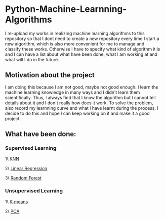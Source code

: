 # Python-Machine-Learnning-Algorithms
I re-upload my works in realizing machine learning algorithms to this repository so that
I dont need to create a new repository every time I start a new algorithm, which is also 
more convenient for me to manage and classify these works. Otherwise I have to specify what
kind of algorithm it is and I can have a list about what have been done, what I am working 
at and what will I do in the future.

## Motivation about the project
I am doing this because I am not good, maybe not good enough. I learn the machine learning knowledge
in many ways and I didn't learn them scientifically. Thus, I always find that I know the algorithm but
I cannot tell details about it and I don't really how does it work. To solve the problem, also record 
my learnning curve and what I have learnt during the process, I decide to do this and hope I can keep 
working on it and make it a good project.

## What have been done:
### Supervised Learning
1\ [KNN](https://github.com/ppxwdy/Python-Machine-Learnning-Algorithms/tree/main/Supervised_Learning/KNN)

2\ [Linear Regression](https://github.com/ppxwdy/Python-Machine-Learnning-Algorithms/tree/main/Supervised_Learning/LinearRegression)

3\ [Random Forest](https://github.com/ppxwdy/Python-Machine-Learnning-Algorithms/tree/main/Supervised_Learning/RandomForest)

### Unsupervised Learning
1\ [K-means](https://github.com/ppxwdy/Python-Machine-Learnning-Algorithms/tree/main/Unsupervised_Learning/K-means)

2\ [PCA](https://github.com/ppxwdy/Python-Machine-Learnning-Algorithms/tree/main/Unsupervised_Learning/PCA)

